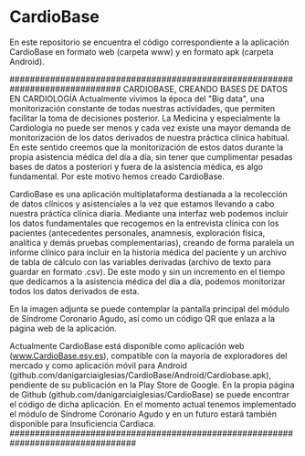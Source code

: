 # CardioBase

En este repositorio se encuentra el código correspondiente a la aplicación CardioBase en formato web (carpeta www) y en formato apk (carpeta Android). 

##############################################################################
CARDIOBASE, CREANDO BASES DE DATOS EN CARDIOLOGÍA
Actualmente vivimos la época del "Big data", una monitorización constante de todas nuestras actividades, que permiten facilitar la toma de decisiones posterior. La Medicina y especialmente la Cardiología no puede ser menos y cada vez existe una mayor demanda de monitorización de los datos derivados de nuestra práctica clínica habitual. En este sentido creemos que la monitorización de estos datos durante la propia asistencia médica del día a día, sin tener que cumplimentar pesadas bases de datos a posteriori y fuera de la asistencia médica, es algo fundamental. Por este motivo hemos creado CardioBase. 

CardioBase es una aplicación multiplataforma destianada a la recolección de datos clínicos y asistenciales a la vez que estamos llevando a cabo nuestra práctica clínica diaria. Mediante una interfaz web podemos incluir los datos fundamentales que recogemos en la entrevista clínica con los pacientes (antecedentes personales, anamnesis, exploración física, analítica y demás pruebas complementarias), creando de forma paralela un informe clínico para incluir en la historia médica del paciente y un archivo de tabla de cálculo con las variables derivadas (archivo de texto para guardar en formato .csv). De este modo y sin un incremento en el tiempo que dedicamos a la asistencia médica del día a día, podemos monitorizar todos los datos derivados de esta. 

En la imagen adjunta se puede contemplar la pantalla principal del módulo de Síndrome Coronario Agudo, así como un código QR que enlaza a la página web de la aplicación.

Actualmente CardioBase está disponible como aplicación web (www.CardioBase.esy.es), compatible con la mayoría de exploradores del mercado y como aplicación móvil para Android (github.com/danigarciaiglesias/CardioBase/Android/Cardiobase.apk), pendiente de su publicación en la Play Store de Google. En la propia página de Github (github.com/danigarciaiglesias/CardioBase) se puede encontrar el código de dicha aplicación. En el momento actual tenemos implementado el módulo de Síndrome Coronario Agudo y en un futuro estará también disponible para Insuficiencia Cardiaca.
#################################################################################
